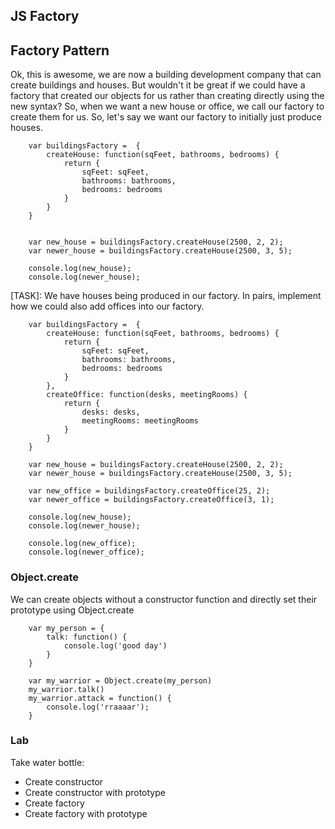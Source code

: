 ## JS Factory

## Factory Pattern

Ok, this is awesome, we are now a building development company that can create buildings and houses. But wouldn't it be great if we could have a factory that created our objects for us rather than creating directly using the new syntax? So, when we want a new house or office, we call our factory to create them for us. So, let's say we want our factory to initially just produce houses.

```
	var buildingsFactory =  {
		createHouse: function(sqFeet, bathrooms, bedrooms) {
			return {
				sqFeet: sqFeet,
				bathrooms: bathrooms,
				bedrooms: bedrooms
			}
		}
	}
	
	
	var new_house = buildingsFactory.createHouse(2500, 2, 2);
	var newer_house = buildingsFactory.createHouse(2500, 3, 5);
	
	console.log(new_house);
	console.log(newer_house);
```

[TASK]: We have houses being produced in our factory. In pairs, implement how we could also add offices into our factory.

```
	var buildingsFactory =  {
		createHouse: function(sqFeet, bathrooms, bedrooms) {
			return {
				sqFeet: sqFeet,
				bathrooms: bathrooms,
				bedrooms: bedrooms
			}
		},
		createOffice: function(desks, meetingRooms) {
			return {
				desks: desks,
				meetingRooms: meetingRooms
			}
		}
	}
	
	var new_house = buildingsFactory.createHouse(2500, 2, 2);
	var newer_house = buildingsFactory.createHouse(2500, 3, 5);
	
	var new_office = buildingsFactory.createOffice(25, 2);
	var newer_office = buildingsFactory.createOffice(3, 1);
	
	console.log(new_house);
	console.log(newer_house);
	
	console.log(new_office);
	console.log(newer_office);

```


### Object.create
We can create objects without a constructor function and directly set their prototype using Object.create

```
	var my_person = {
		talk: function() {
			console.log('good day')
		}
	}
	
	var my_warrior = Object.create(my_person)
	my_warrior.talk()
	my_warrior.attack = function() {
		console.log('rraaaar');
	}
```

### Lab

Take water bottle:
- Create constructor
- Create constructor with prototype
- Create factory
- Create factory with prototype
